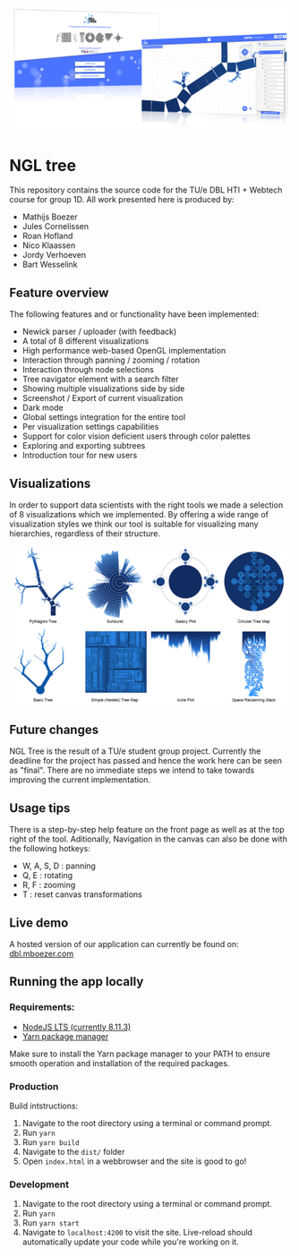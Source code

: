 ![Image missing: NGL Tree product image](src/assets/images/product-promo.png "NGL Tree product image")

# NGL tree
This repository contains the source code for the TU/e DBL HTI + Webtech course for group 1D.
All work presented here is produced by:
- Mathijs Boezer
- Jules Cornelissen
- Roan Hofland
- Nico Klaassen
- Jordy Verhoeven
- Bart Wesselink

## Feature overview
The following features and or functionality have been implemented:
- Newick parser / uploader (with feedback)
- A total of 8 different visualizations
- High performance web-based OpenGL implementation
- Interaction through panning / zooming / rotation
- Interaction through node selections
- Tree navigator element with a search filter
- Showing multiple visualizations side by side
- Screenshot / Export of current visualization
- Dark mode
- Global settings integration for the entire tool
- Per visualization settings capabilities
- Support for color vision deficient users through color palettes
- Exploring and exporting subtrees
- Introduction tour for new users

## Visualizations
In order to support data scientists with the right tools we made a selection of 8 visualizations which we implemented. By offering a wide range of visualization styles we think our tool is suitable for visualizing many hierarchies, regardless of their structure.

![Image missing: All available visualizations](src/assets/images/readme-all_visualizations.png "All available visualizations")

## Future changes
NGL Tree is the result of a TU/e student group project. Currently the deadline for the project has passed and hence the work here can be seen as "final". There are no immediate steps we intend to take towards improving the current implementation.

## Usage tips
There is a step-by-step help feature on the front page as well as at the top right of the tool. Aditionally, Navigation in the canvas can also be done with the following hotkeys:
 - W, A, S, D : panning
 - Q, E : rotating
 - R, F : zooming
 - T : reset canvas transformations

## Live demo
A hosted version of our application can currently be found on: [dbl.mboezer.com](http://dbl.mboezer.com)

## Running the app locally
### Requirements:
- [NodeJS LTS (currently 8.11.3)](https://yarnpkg.com/en/docs/install)
- [Yarn package manager](https://nodejs.org/en/download/)

Make sure to install the Yarn package manager to your PATH to ensure smooth operation and installation of the required packages.

### Production
Build intstructions:
1. Navigate to the root directory using a terminal or command prompt.
2. Run `yarn`
3. Run `yarn build`
4. Navigate to the `dist/` folder
5. Open `index.html` in a webbrowser and the site is good to go!

### Development
1. Navigate to the root directory using a terminal or command prompt.
2. Run `yarn`
3. Run `yarn start`
4. Navigate to `localhost:4200` to visit the site. Live-reload should automatically update your code while you're working on it.
